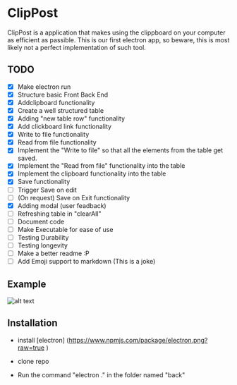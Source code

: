# ClipPost
ClipPost is a application that makes using the clippboard on your computer as efficient as passible.
This is our first electron app, so beware, this is most likely not a perfect implementation of such tool.

## TODO
- [X] Make electron run
- [X] Structure basic Front Back End
- [X] Addclipboard functionality
- [X] Create a well structured table
- [X] Adding "new table row" functionality
- [X] Add clickboard link functionality
- [X] Write to file functionality
- [X] Read from file functionality
- [X] Implement the "Write to file" so that all the elements from the table get saved.
- [X] Implement the "Read from file" functionality into the table
- [X] Implement the clipboard functionality into the table
- [X] Save functionality
- [ ] Trigger Save on edit
- [ ] (On request) Save on Exit functionality
- [X] Adding modal (user feadback)
- [ ] Refreshing table in "clearAll"
- [ ] Document code
- [ ] Make Executable for ease of use
- [ ] Testing Durability  
- [ ] Testing longevity 
- [ ] Make a better readme :P
- [ ] Add Emoji support to markdown (This is a joke)

## Example

![alt text](velectron/front/Example.png)


## Installation

- install [electron] (https://www.npmjs.com/package/electron.png?raw=true )

- clone repo

- Run the command "electron ." in the folder named "back"
